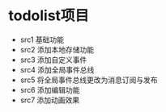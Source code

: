 # todolist项目

- src1 基础功能
- src2 添加本地存储功能
- src3 添加自定义事件
- src4 添加全局事件总线
- src5 将全局事件总线更改为消息订阅与发布
- src6 添加编辑功能
- src7 添加动画效果